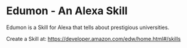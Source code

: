 # Edumon - An Alexa Skill
Edumon is a Skill for Alexa that tells about prestigious universities.

Create a Skill at:
https://developer.amazon.com/edw/home.html#/skills

